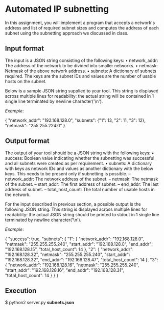 # Automated IP subnetting

In this assignment, you will implement a program that accepts a network's address and list of required subnet sizes and computes the address of each subnet using the subnetting approach we discussed in class.

## Input format
The input is a JSON string consisting of the following keys:
• network_addr: The address of the network to be divided into smaller networks.
• netmask: Netmask of the above network address.
• subnets: A dictionary of subnets required. The keys are the subnet IDs and values are the number of usable hosts on the subnet. 

Below is a sample JSON string supplied to your tool. This string is displayed across multiple lines for readability: the actual string will be contained in 1 single line terminated by newline character('\n').

*Example*:

{
"network_addr": "192.168.128.0",
"subnets": {"1": 13, "2": 11, "3": 12},
"netmask": "255.255.224.0"
}

## Output format
The output of your tool should be a JSON string with the following keys:
• success: Boolean value indicating whether the subnetting was successful and all subnets were created as per requirement.
• subnets: A dictionary with keys as network IDs and values as another dictionary with the below keys. This needs to be present only if subnetting is possible.
	– network_addr: The network address of the subnet.
	– netmask: The netmask of the subnet.
	– start_addr: The first address of subnet.
	– end_addr: The last address of subnet.
	– total_host_count: The total number of usable hosts in the network.
	
For the input described in previous section, a possible output is the following JSON string. This string is displayed across multiple lines for readability: the actual JSON string should be printed to stdout in 1 single line terminated by newline character('\n').

*Example*:

{
"success": true,
"subnets":
{
"1":
{
"network_addr": "192.168.128.0",
"netmask": "255.255.255.240",
"start_addr": "192.168.128.0",
"end_addr": "192.168.128.15",
"total_host_count": 14
},
"2":
{
"network_addr": "192.168.128.32",
"netmask": "255.255.255.240",
"start_addr": "192.168.128.32",
"end_addr": "192.168.128.47",
"total_host_count": 14
},
"3":
{
"network_addr": "192.168.128.16",
"netmask": "255.255.255.240",
"start_addr": "192.168.128.16",
"end_addr": "192.168.128.31",
"total_host_count": 14
}
}
}

## Execution

$ python2 server.py __subnets.json__
